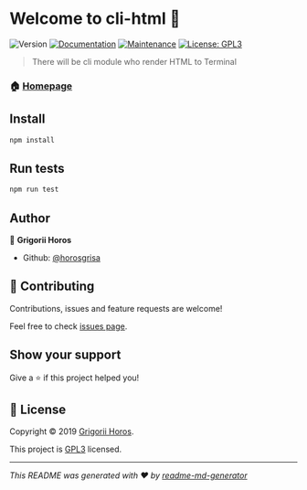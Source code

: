 # Welcome to cli-html 👋
![Version](https://img.shields.io/badge/version-0.0.1-blue.svg?cacheSeconds=2592000)
[![Documentation](https://img.shields.io/badge/documentation-yes-brightgreen.svg)](https://github.com/horosgrisa/cli-html#readme)
[![Maintenance](https://img.shields.io/badge/Maintained%3F-yes-green.svg)](https://github.com/horosgrisa/cli-html/graphs/commit-activity)
[![License: GPL3](https://img.shields.io/badge/License-GPL3-yellow.svg)](https://github.com/horosgrisa/cli-html/blob/master/LICENSE)

> There will be cli module who render HTML to Terminal

### 🏠 [Homepage](https://github.com/horosgrisa/cli-html)

## Install

```sh
npm install
```

## Run tests

```sh
npm run test
```

## Author

👤 **Grigorii Horos**

* Github: [@horosgrisa](https://github.com/horosgrisa)

## 🤝 Contributing

Contributions, issues and feature requests are welcome!

Feel free to check [issues page](https://github.com/horosgrisa/cli-html/issues).

## Show your support

Give a ⭐️ if this project helped you!


## 📝 License

Copyright © 2019 [Grigorii Horos](https://github.com/horosgrisa).

This project is [GPL3](https://github.com/horosgrisa/cli-html/blob/master/LICENSE) licensed.

***
_This README was generated with ❤️ by [readme-md-generator](https://github.com/kefranabg/readme-md-generator)_